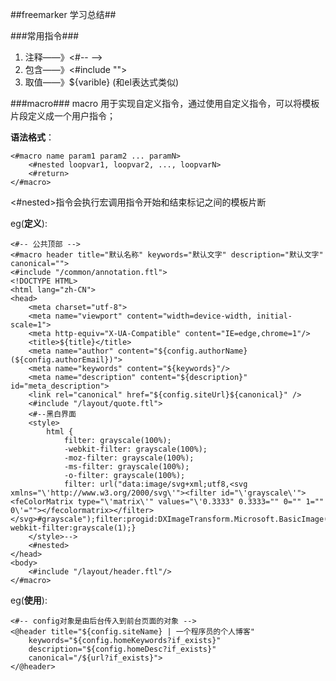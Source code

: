 ##freemarker 学习总结##


###常用指令###
1. 注释——》<#-- -->
2. 包含——》<#include "">
3. 取值——》${varible} (和el表达式类似)



###macro###
macro 用于实现自定义指令，通过使用自定义指令，可以将模板片段定义成一个用户指令；

**语法格式**：


	<#macro name param1 param2 ... paramN>
		<#nested loopvar1, loopvar2, ..., loopvarN>
		<#return>
	</#macro>
<#nested>指令会执行宏调用指令开始和结束标记之间的模板片断
	
eg(**定义**):
	
	<#-- 公共顶部 -->
	<#macro header title="默认名称" keywords="默认文字" description="默认文字" canonical="">
	<#include "/common/annotation.ftl">
	<!DOCTYPE HTML>
	<html lang="zh-CN">
	<head>
	    <meta charset="utf-8">
	    <meta name="viewport" content="width=device-width, initial-scale=1">
	    <meta http-equiv="X-UA-Compatible" content="IE=edge,chrome=1"/>
	    <title>${title}</title>
	    <meta name="author" content="${config.authorName}(${config.authorEmail})">
	    <meta name="keywords" content="${keywords}"/>
	    <meta name="description" content="${description}" id="meta_description">
	    <link rel="canonical" href="${config.siteUrl}${canonical}" />
	    <#include "/layout/quote.ftl">
	    <#--黑白界面
	    <style>
	        html {
	            filter: grayscale(100%);
	            -webkit-filter: grayscale(100%);
	            -moz-filter: grayscale(100%);
	            -ms-filter: grayscale(100%);
	            -o-filter: grayscale(100%);
	            filter: url("data:image/svg+xml;utf8,<svg xmlns="\'http://www.w3.org/2000/svg\'"><filter id="\'grayscale\'"><feColorMatrix type="\'matrix\'" values="\'0.3333" 0.3333="" 0="" 1="" 0\'=""></fecolormatrix></filter></svg>#grayscale");filter:progid:DXImageTransform.Microsoft.BasicImage(grayscale=1);-webkit-filter:grayscale(1);}
	    </style>-->
	    <#nested>
	</head>
	<body>
	    <#include "/layout/header.ftl"/>
	</#macro>
eg(**使用**):

	<#-- config对象是由后台传入到前台页面的对象 -->
	<@header title="${config.siteName} | 一个程序员的个人博客"
	    keywords="${config.homeKeywords?if_exists}"
	    description="${config.homeDesc?if_exists}"
	    canonical="/${url?if_exists}">
	</@header>


